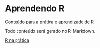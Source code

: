 # Aprendendo R
Conteúdo para a prática e aprendizado de R

Todo conteúdo será gerado no R-Markdown.

[R na prática](https://rcrocha.github.io/Aprendendo-R/docs/Index.html)
